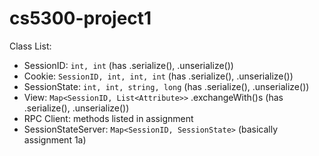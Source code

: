 # cs5300-project1

Class List:
  
  -   SessionID: `int, int`  (has .serialize(), .unserialize())
  -   Cookie: `SessionID, int, int, int` (has .serialize(), .unserialize())
  -   SessionState: `int, int, string, long` (has .serialize(), .unserialize())
  -   View: `Map<SessionID, List<Attribute>>` .exchangeWith()s (has .serialize(), .unserialize())
  -   RPC Client: methods listed in assignment
  -   SessionStateServer: `Map<SessionID, SessionState>` (basically assignment 1a)
